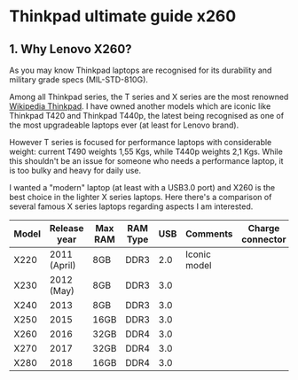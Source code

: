 # Thinkpad ultimate guide x260

## 1. Why Lenovo X260?

As you may know Thinkpad laptops are recognised for its durability and military grade specs (MIL-STD-810G).

Among all Thinkpad series, the T series and X series are the most renowned [Wikipedia Thinkpad](https://en.wikipedia.org/wiki/ThinkPad). I have owned another models which are iconic like Thinkpad T420 and Thinkpad T440p, the latest being recognised as one of the most upgradeable laptops ever (at least for Lenovo brand).

However T series is focused for performance laptops with considerable weight: 
current T490 weights 1,55 Kgs, while T440p weights 2,1 Kgs. While this shouldn't be an issue for someone who needs a performance laptop, it is too bulky and heavy for daily use.

I wanted a "modern" laptop (at least with a USB3.0 port) and X260 is the best choice in the lighter X series laptops. Here there's a comparison of several famous X series laptops regarding aspects I am interested.

|Model | Release year |Max RAM |RAM Type |USB  | Comments     | Charge connector
|------|--------------|--------|---------|-----|--------------|-------
|X220  | 2011 (April) | 8GB    | DDR3    |2.0  | Iconic model |
|X230  | 2012 (May)   | 8GB    | DDR3    |3.0  |              |
|X240  | 2013         | 8GB    | DDR3    |3.0  |              |
|X250  | 2015         | 16GB   | DDR3    |3.0  |              |
|X260  | 2016         | 32GB   | DDR4    |3.0  |              |
|X270  | 2017         | 32GB   | DDR4    |3.0  |              |
|X280  | 2018         | 16GB   | DDR4    |3.0  |              |
